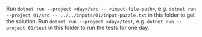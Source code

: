 Run `dotnet run --project <day>/src -- <input-file-path>`, e.g. `dotnet run --project 01/src -- ../../inputs/01/input-puzzle.txt` in this folder to get the solution.
Run `dotnet run --project <day>/test`, e.g. `dotnet run --project 01/test` in this folder to run the tests for one day.
